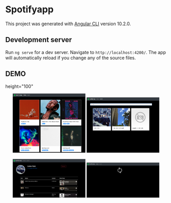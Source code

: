 # Spotifyapp

This project was generated with [Angular CLI](https://github.com/angular/angular-cli) version 10.2.0.

## Development server

Run `ng serve` for a dev server. Navigate to `http://localhost:4200/`. The app will automatically reload if you change any of the source files.

## DEMO
height="100"


<div align="center"> 
     <img width="45%"  src="https://github.com/M4rcell/Angular-Spotify-app/blob/main/src/assets/demo/home.png" alt="About screen" title="About screen"</img> 
     <img width="45%"  src="https://github.com/M4rcell/Angular-Spotify-app/blob/main/src/assets/demo/search.png" alt="List screen" title="List screen"></img> 
</div> 

<br>

<div align="center"> 
     <img width="45%" src="https://github.com/M4rcell/Angular-Spotify-app/blob/main/src/assets/demo/artista.png" alt="artist screen" title="artist screen"> 
     <img width="45%" src="https://github.com/M4rcell/Angular-Spotify-app/blob/main/src/assets/demo/loading.png" alt="loading screen" title="loading screen"> 
</div> 
